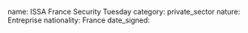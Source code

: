 name: ISSA France Security Tuesday
category: private_sector
nature:  Entreprise
nationality: France
date_signed:
    